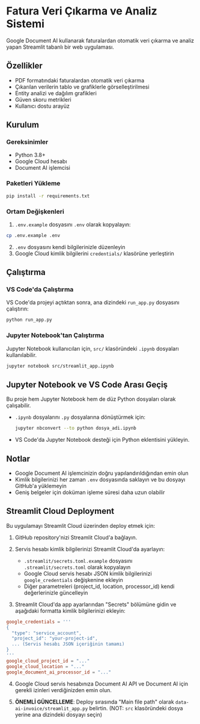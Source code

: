 # Fatura Veri Çıkarma ve Analiz Sistemi

Google Document AI kullanarak faturalardan otomatik veri çıkarma ve analiz yapan Streamlit tabanlı bir web uygulaması.

## Özellikler

- PDF formatındaki faturalardan otomatik veri çıkarma
- Çıkarılan verilerin tablo ve grafiklerle görselleştirilmesi
- Entity analizi ve dağılım grafikleri
- Güven skoru metrikleri
- Kullanıcı dostu arayüz

## Kurulum

### Gereksinimler

- Python 3.8+
- Google Cloud hesabı
- Document AI işlemcisi

### Paketleri Yükleme

```bash
pip install -r requirements.txt
```

### Ortam Değişkenleri

1. `.env.example` dosyasını `.env` olarak kopyalayın:

```bash
cp .env.example .env
```

2. `.env` dosyasını kendi bilgilerinizle düzenleyin
3. Google Cloud kimlik bilgilerini `credentials/` klasörüne yerleştirin

## Çalıştırma

### VS Code'da Çalıştırma

VS Code'da projeyi açtıktan sonra, ana dizindeki `run_app.py` dosyasını çalıştırın:

```bash
python run_app.py
```

### Jupyter Notebook'tan Çalıştırma

Jupyter Notebook kullanıcıları için, `src/` klasöründeki `.ipynb` dosyaları kullanılabilir.

```bash
jupyter notebook src/streamlit_app.ipynb
```

## Jupyter Notebook ve VS Code Arası Geçiş

Bu proje hem Jupyter Notebook hem de düz Python dosyaları olarak çalışabilir.

- `.ipynb` dosyalarını `.py` dosyalarına dönüştürmek için:

  ```bash
  jupyter nbconvert --to python dosya_adi.ipynb
  ```

- VS Code'da Jupyter Notebook desteği için Python eklentisini yükleyin.

## Notlar

- Google Document AI işlemcinizin doğru yapılandırıldığından emin olun
- Kimlik bilgilerinizi her zaman `.env` dosyasında saklayın ve bu dosyayı GitHub'a yüklemeyin
- Geniş belgeler için doküman işleme süresi daha uzun olabilir

## Streamlit Cloud Deployment

Bu uygulamayı Streamlit Cloud üzerinden deploy etmek için:

1. GitHub repository'nizi Streamlit Cloud'a bağlayın.
2. Servis hesabı kimlik bilgilerinizi Streamlit Cloud'da ayarlayın:

   - `.streamlit/secrets.toml.example` dosyasını `.streamlit/secrets.toml` olarak kopyalayın
   - Google Cloud servis hesabı JSON kimlik bilgilerinizi `google_credentials` değişkenine ekleyin
   - Diğer parametreleri (project_id, location, processor_id) kendi değerlerinizle güncelleyin

3. Streamlit Cloud'da app ayarlarından "Secrets" bölümüne gidin ve aşağıdaki formatta kimlik bilgilerinizi ekleyin:

```toml
google_credentials = '''
{
  "type": "service_account",
  "project_id": "your-project-id",
  ... (Servis hesabı JSON içeriğinin tamamı)
}
'''
google_cloud_project_id = "..."
google_cloud_location = "..."
google_document_ai_processor_id = "..."
```

4. Google Cloud servis hesabınıza Document AI API ve Document AI için gerekli izinleri verdiğinizden emin olun.

5. **ÖNEMLİ GÜNCELLEME**: Deploy sırasında "Main file path" olarak `data-ai-invoice/streamlit_app.py` belirtin. (NOT: `src` klasöründeki dosya yerine ana dizindeki dosyayı seçin)
